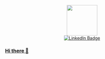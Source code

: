 <div id="header" align="center">
  <img src="https://media.giphy.com/media/qEqiI3Oq7vBkoE236M/giphy.gif" width="100"/>
  <div id="badges">
  <a href="https://www.linkedin.com/in/marceloharaujo/">
  <img src="https://img.shields.io/badge/LinkedIn-blue?style=for-the-badge&logo=linkedin&logoColor=white" alt="LinkedIn Badge"/>
</div>
</div>



### Hi there 👋

<!--
**celohenrique/celohenrique** is a ✨ _special_ ✨ repository because its `README.md` (this file) appears on your GitHub profile.

Here are some ideas to get you started:

- 🔭 I’m currently working on ...
- 🌱 I’m currently learning ...
- 👯 I’m looking to collaborate on ...
- 🤔 I’m looking for help with ...
- 💬 Ask me about ...
- 📫 How to reach me: ...
- 😄 Pronouns: ...
- ⚡ Fun fact: ...
-->
